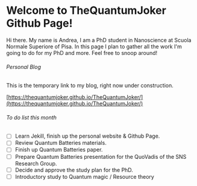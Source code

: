 # Welcome to TheQuantumJoker Github Page!
Hi there. My name is Andrea, I am a PhD student in Nanoscience at Scuola Normale Superiore of Pisa.
In this page I plan to gather all the work I'm going to do for my PhD and more. Feel free to snoop around!

###### Personal Blog
This is the temporary link to my blog, right now under construction.

[https://thequantumjoker.github.io/TheQuantumJoker/](https://thequantumjoker.github.io/TheQuantumJoker/)

###### To do list this month
- [ ] Learn Jekill, finish up the personal website & Github Page.
- [ ] Review Quantum Batteries materials.
- [ ] Finish up Quantum Batteries paper.
- [ ] Prepare Quantum Batteries presentation for the QuoVadis of the SNS Research Group.
- [ ] Decide and approve the study plan for the PhD.
- [ ] Introductory study to Quantum magic / Resource theory

<!--
**TheQuantumJoker/TheQuantumJoker** is a ✨ _special_ ✨ repository because its `README.md` (this file) appears on your GitHub profile.

Here are some ideas to get you started:

- 🔭 I’m currently working on ...
- 🌱 I’m currently learning ...
- 👯 I’m looking to collaborate on ...
- 🤔 I’m looking for help with ...
- 💬 Ask me about ...
- 📫 How to reach me: ...
- 😄 Pronouns: ...
- ⚡ Fun fact: ...
-->
